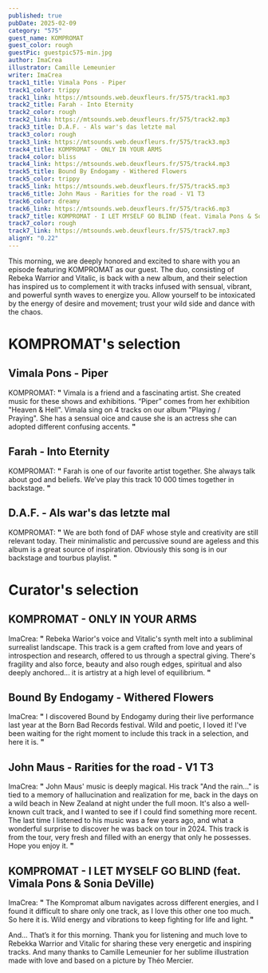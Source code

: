 ```yaml
---
published: true
pubDate: 2025-02-09
category: "575"
guest_name: KOMPROMAT
guest_color: rough
guestPic: guestpic575-min.jpg
author: ImaCrea
illustrator: Camille Lemeunier
writer: ImaCrea
track1_title: Vimala Pons - Piper
track1_color: trippy
track1_link: https://mtsounds.web.deuxfleurs.fr/575/track1.mp3
track2_title: Farah - Into Eternity
track2_color: rough
track2_link: https://mtsounds.web.deuxfleurs.fr/575/track2.mp3
track3_title: D.A.F. - Als war's das letzte mal
track3_color: rough
track3_link: https://mtsounds.web.deuxfleurs.fr/575/track3.mp3
track4_title: KOMPROMAT - ONLY IN YOUR ARMS
track4_color: bliss
track4_link: https://mtsounds.web.deuxfleurs.fr/575/track4.mp3
track5_title: Bound By Endogamy - Withered Flowers
track5_color: trippy
track5_link: https://mtsounds.web.deuxfleurs.fr/575/track5.mp3
track6_title: John Maus - Rarities for the road - V1 T3
track6_color: dreamy
track6_link: https://mtsounds.web.deuxfleurs.fr/575/track6.mp3
track7_title: KOMPROMAT - I LET MYSELF GO BLIND (feat. Vimala Pons & Sonia DeVille)
track7_color: rough
track7_link: https://mtsounds.web.deuxfleurs.fr/575/track7.mp3
alignY: "0.22"
---
```

This morning, we are deeply honored and excited to share with you an episode featuring KOMPROMAT as our guest. The duo, consisting of Rebeka Warrior and Vitalic, is back with a new album, and their selection has inspired us to complement it with tracks infused with sensual, vibrant, and powerful synth waves to energize you. Allow yourself to be intoxicated by the energy of desire and movement; trust your wild side and dance with the chaos.

# KOMPROMAT's selection

## Vimala Pons - Piper

KOMPROMAT: **"** Vimala is a friend and a fascinating artist. She created music for these shows and exhibitions. “Piper” comes from her exhibition "Heaven & Hell".
Vimala sing on 4 tracks on our album "Playing / Praying". She has a sensual oice and cause she is an actress she can adopted different confusing accents. **"** 

## Farah - Into Eternity

KOMPROMAT: **"** Farah is one of our favorite artist together. She always talk about god and beliefs. We’ve play this track 10 000 times together in backstage. **"** 

## D.A.F. - Als war's das letzte mal

KOMPROMAT: **"** We are both fond of DAF whose style and creativity are still relevant today. Their minimalistic and percussive sound are ageless and this album is a great source of inspiration. Obviously this song is in our backstage and tourbus playlist. **"** 

# Curator's selection


## KOMPROMAT - ONLY IN YOUR ARMS

ImaCrea: **"** Rebeka Warior's voice and Vitalic's synth melt into a subliminal surrealist landscape. This track is a gem crafted from love and years of introspection and research, offered to us through a spectral giving. There's fragility and also force, beauty and also rough edges, spiritual and also deeply anchored... it is artistry at a high level of equilibrium. **"** 

## Bound By Endogamy - Withered Flowers

ImaCrea: **"** I discovered Bound by Endogamy during their live performance last year at the Born Bad Records festival. Wild and poetic, I loved it! I've been waiting for the right moment to include this track in a selection, and here it is. **"** 

## John Maus - Rarities for the road - V1 T3

ImaCrea: **"** John Maus' music is deeply magical. His track "And the rain..." is tied to a memory of hallucination and realization for me, back in the days on a wild beach in New Zealand at night under the full moon. It's also a well-known cult track, and I wanted to see if I could find something more recent. The last time I listened to his music was a few years ago, and what a wonderful surprise to discover he was back on tour in 2024. This track is from the tour, very fresh and filled with an energy that only he possesses. Hope you enjoy it. **"** 

## KOMPROMAT - I LET MYSELF GO BLIND (feat. Vimala Pons & Sonia DeVille)

ImaCrea: **"** The Kompromat album navigates across different energies, and I found it difficult to share only one track, as I love this other one too much. So here it is. Wild energy and vibrations to keep fighting for life and light. **"** 

And... That’s it for this morning. Thank you for listening and much love to Rebekka Warrior and Vitalic for sharing these very energetic and inspiring tracks. And many thanks to Camille Lemeunier for her sublime illustration made with love and based on a picture by Théo Mercier.
